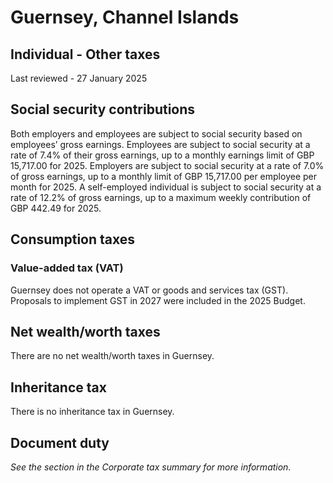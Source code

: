 # Guernsey, Channel Islands
## Individual - Other taxes
Last reviewed - 27 January 2025
## Social security contributions
Both employers and employees are subject to social security based on employees’ gross earnings.
Employees are subject to social security at a rate of 7.4% of their gross earnings, up to a monthly earnings limit of GBP 15,717.00 for 2025.
Employers are subject to social security at a rate of 7.0% of gross earnings, up to a monthly limit of GBP 15,717.00 per employee per month for 2025.
A self-employed individual is subject to social security at a rate of 12.2% of gross earnings, up to a maximum weekly contribution of GBP 442.49 for 2025.
## Consumption taxes
### Value-added tax (VAT)
Guernsey does not operate a VAT or goods and services tax (GST). Proposals to implement GST in 2027 were included in the 2025 Budget.
## Net wealth/worth taxes
There are no net wealth/worth taxes in Guernsey.
## Inheritance tax
There is no inheritance tax in Guernsey.
## Document duty
_See the section in the Corporate tax summary for more information._
